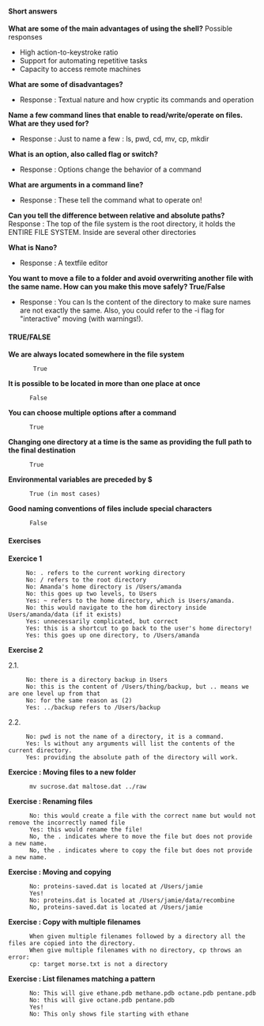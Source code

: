 #### Short answers
**What are some of the main advantages of using the shell?**
Possible responses
- High action-to-keystroke ratio
- Support for automating repetitive tasks
- Capacity to access remote machines

**What are some of disadvantages?**
- Response : Textual nature and how cryptic its commands and operation

**Name a few command lines that enable to read/write/operate on files. What are they used for?**
- Response : Just to name a few : ls, pwd, cd, mv, cp, mkdir

**What is an option, also called flag or switch?**
- Response : Options change the behavior of a command

**What are arguments in a command line?**
- Response : These tell the command what to operate on!


**Can you tell the difference between relative and absolute paths?**
Response : The top of the file system is the root directory, it holds the ENTIRE FILE SYSTEM. Inside are several other directories

**What is Nano?**
- Response : A textfile editor

**You want to move a file to a folder and avoid overwriting another file with the same name. How can you make this move safely?
True/False**
- Response : You can ls the content of the directory to make sure names are not exactly the same. Also, you could refer to the -i flag for "interactive" moving (with warnings!).

#### TRUE/FALSE

**We are always located somewhere in the file system**

           True
**It is possible to be located in more than one place at once**

          False
**You can choose multiple options after a command**

          True
**Changing one directory at a time is the same as providing the full path to the final destination**

          True
**Environmental variables are preceded by $**

          True (in most cases)
          
**Good naming conventions of files include special characters**

          False

#### Exercises 

**Exercice 1**

         No: . refers to the current working directory
         No: / refers to the root directory
         No: Amanda's home directory is /Users/amanda
         No: this goes up two levels, to Users
         Yes: ~ refers to the home directory, which is Users/amanda.
         No: this would navigate to the hom directory inside Users/amanda/data (if it exists)
         Yes: unnecessarily complicated, but correct
         Yes: this is a shortcut to go back to the user's home directory!
         Yes: this goes up one directory, to /Users/amanda
         
**Exercise 2**

2.1.

         No: there is a directory backup in Users
         No: this is the content of /Users/thing/backup, but .. means we are one level up from that
         No: for the same reason as (2)
         Yes: ../backup refers to /Users/backup

2.2.

         No: pwd is not the name of a directory, it is a command.
         Yes: ls without any arguments will list the contents of the current directory.
         Yes: providing the absolute path of the directory will work.

**Exercice : Moving files to a new folder**
          
          mv sucrose.dat maltose.dat ../raw

**Exercise : Renaming files**

          No: this would create a file with the correct name but would not remove the incorrectly named file
          Yes: this would rename the file!
          No, the . indicates where to move the file but does not provide a new name.
          No, the . indicates where to copy the file but does not provide a new name.

**Exercise : Moving and copying**

          No: proteins-saved.dat is located at /Users/jamie
          Yes!
          No: proteins.dat is located at /Users/jamie/data/recombine
          No, proteins-saved.dat is located at /Users/jamie

**Exercise : Copy with multiple filenames**

          When given multiple filenames followed by a directory all the files are copied into the directory.
          When give multiple filenames with no directory, cp throws an error:
          cp: target morse.txt is not a directory

**Exercise : List filenames matching a pattern**

          No: This will give ethane.pdb methane.pdb octane.pdb pentane.pdb
          No: this will give octane.pdb pentane.pdb
          Yes!
          No: This only shows file starting with ethane
